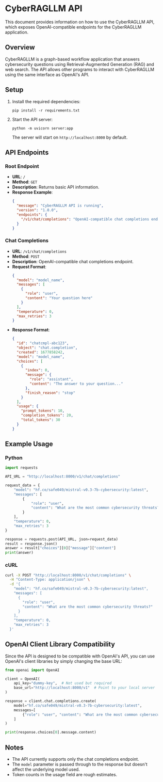 # CyberRAGLLM API

This document provides information on how to use the CyberRAGLLM API, which exposes OpenAI-compatible endpoints for the CyberRAGLLM application.

## Overview

CyberRAGLLM is a graph-based workflow application that answers cybersecurity questions using Retrieval-Augmented Generation (RAG) and web search. The API allows other programs to interact with CyberRAGLLM using the same interface as OpenAI's API.

## Setup

1. Install the required dependencies:
   ```
   pip install -r requirements.txt
   ```

2. Start the API server:
   ```
   python -m uvicorn server:app
   ```

   The server will start on `http://localhost:8000` by default.

## API Endpoints

### Root Endpoint

- **URL**: `/`
- **Method**: `GET`
- **Description**: Returns basic API information.
- **Response Example**:
  ```json
  {
    "message": "CyberRAGLLM API is running",
    "version": "1.0.0",
    "endpoints": {
      "/v1/chat/completions": "OpenAI-compatible chat completions endpoint"
    }
  }
  ```

### Chat Completions

- **URL**: `/v1/chat/completions`
- **Method**: `POST`
- **Description**: OpenAI-compatible chat completions endpoint.
- **Request Format**:
  ```json
  {
    "model": "model_name",
    "messages": [
      {
        "role": "user",
        "content": "Your question here"
      }
    ],
    "temperature": 0,
    "max_retries": 3
  }
  ```
- **Response Format**:
  ```json
  {
    "id": "chatcmpl-abc123",
    "object": "chat.completion",
    "created": 1677858242,
    "model": "model_name",
    "choices": [
      {
        "index": 0,
        "message": {
          "role": "assistant",
          "content": "The answer to your question..."
        },
        "finish_reason": "stop"
      }
    ],
    "usage": {
      "prompt_tokens": 10,
      "completion_tokens": 20,
      "total_tokens": 30
    }
  }
  ```

## Example Usage

### Python

```python
import requests

API_URL = "http://localhost:8000/v1/chat/completions"

request_data = {
	"model": "hf.co/safe049/mistral-v0.3-7b-cybersecurity:latest",
	"messages": [
		{
			"role": "user",
			"content": "What are the most common cybersecurity threats?"
		}
	],
	"temperature": 0,
	"max_retries": 3
}

response = requests.post(API_URL, json=request_data)
result = response.json()
answer = result["choices"][0]["message"]["content"]
print(answer)
```

### cURL

```bash
curl -X POST "http://localhost:8000/v1/chat/completions" \
  -H "Content-Type: application/json" \
  -d '{
    "model": "hf.co/safe049/mistral-v0.3-7b-cybersecurity:latest",
    "messages": [
      {
        "role": "user",
        "content": "What are the most common cybersecurity threats?"
      }
    ],
    "temperature": 0,
    "max_retries": 3
  }'
```

## OpenAI Client Library Compatibility

Since the API is designed to be compatible with OpenAI's API, you can use OpenAI's client libraries by simply changing the base URL:

```python
from openai import OpenAI

client = OpenAI(
	api_key="dummy-key",  # Not used but required
	base_url="http://localhost:8000/v1"  # Point to your local server
)

response = client.chat.completions.create(
	model="hf.co/safe049/mistral-v0.3-7b-cybersecurity:latest",
	messages=[
		{"role": "user", "content": "What are the most common cybersecurity threats?"}
	]
)

print(response.choices[0].message.content)
```

## Notes

- The API currently supports only the chat completions endpoint.
- The `model` parameter is passed through to the response but doesn't affect the underlying model used.
- Token counts in the usage field are rough estimates.